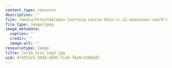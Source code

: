 ```yaml
---
content_type: resource
description: ''
file: /media/https%3A/open-learning-course-data-rc.s3.amazonaws.com/9-00sc-introduction-to-psychology-fall-2011/4f4553c55826db957ce9f8a9c3388dd5_lec16_diss_img3.jpg
file_type: image/jpeg
image_metadata:
  caption: ''
  credit: ''
  image-alt: ''
resourcetype: Image
title: lec16_diss_img3.jpg
uid: 4f4553c5-5826-db95-7ce9-f8a9c3388dd5
---
```

